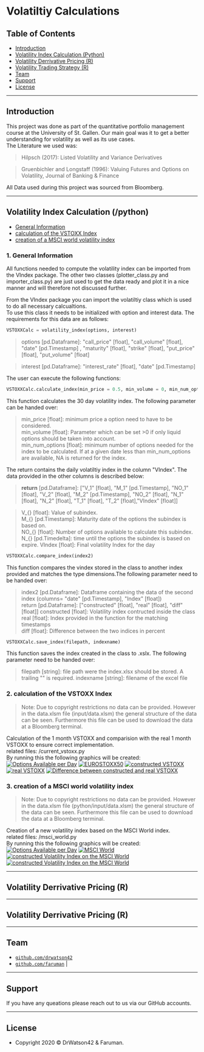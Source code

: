 # Volatiltiy Calculations

## Table of Contents

- [Introduction](#Introduction)
- [Volatility Index Calculation (Python)](#volatilityindex)
- [Volatility Derrivative Pricing (R)](#volatilityderrivatives)
- [Volatility Trading Strategy (R)](#volatilitytrading)
- [Team](#team)
- [Support](#support)
- [License](#license)


---

## Introduction
This project was done as part of the quantitative portfolio management course at the University of St. Gallen. Our main goal was it to get a better understanding for volatility as well as its use cases.<br>
The Literature we used was:<br>
>Hilpsch (2017): Listed Volatility and Variance Derivatives

>Gruenbichler and Longstaff (1996): Valuing Futures and Options on Volatility, Journal of Banking & Finance

All Data used during this project was sourced from Bloomberg.

---

## <a name="volatilityindex"></a> Volatility Index Calculation (/python)

- [General Information](#pythongeneral)
- [calculation of the VSTOXX Index](#pythonvstoxx)
- [creation of a MSCI world volatility index](#pythonmsci)

### <a name="pythongeneral"></a> 1. General Information
All functions needed to compute the volatility index can be imported from the VIndex package. The other two classes (plotter_class.py and importer_class.py) are just used to get the data ready and plot it in a nice manner and will therefore not discussed further.<br>

From the VIndex package you can import the volatiltiy class which is used to do all necessary calcualtions. <br>
To use this class it needs to be initialized with option and interest data. The requirements for this data are as follows:<br>

```python
VSTOXXCalc = volatility_index(options, interest)
```
>options [pd.Dataframe]: "call_price" [float], "call_volume" [float], "date" [pd.Timestamp] , "maturity" [float], "strike" [float], "put_price" [float], "put_volume" [float]<br>

>interest [pd.Dataframe]: "interest_rate" [float], "date" [pd.Timestamp]<br>

The user can execute the following functions:

```python
VSTOXXCalc.calculate_index(min_price = 0.5, min_volume = 0, min_num_options = 6, return_data = False)
```
This function calculates the 30 day volatility index. The following parameter can be handed over:<br>
>min_price [float]: minimum price a option need to have to be considered.<br>
>min_volume [float]: Parameter which can be set >0 if only liquid options should be taken into account.<br>
>min_num_options [float]: minimum number of options needed for the index to be calculated. If at a given date less than min_num_options are available, NA is returned for the index.<br>

The return contains the daily volatiltiy index in the column "VIndex". The data provided in the other columns is described below:<br>
><b>return</b> [pd.Dataframe]: ["V_1" [float], "M_1" [pd.Timestamp], "NO_1" [float], "V_2" [float], "M_2" [pd.Timestamp], "NO_2" [float], "N_1" [float], "N_2" [float], "T_1" [float], "T_2" [float],"VIndex" [float]]<br>

>V_{} [float]: Value of subindex.<br>
>M_{} [pd.Timestamp]: Maturity date of the options the subindex is based on.<br>
>NO_{} [float]: Number of options available to calculate this subindex.<br>
>N_{} [pd.Timedelta]: time until the options the subindex is based on expire.
>VIndex [float]: Final volatility Index for the day

```python
VSTOXXCalc.compare_index(index2)
```
This function compares the vindex stored in the class to another index provided and matches the type dimensions.The following parameter need to be handed over:<br>
>index2 [pd.Dataframe]: Dataframe containing the data of the second index (columns= "date" [pd.Timestamp], "Index" [float])<br>
>return [pd.Dataframe]: ["constructed" [float], "real" [float], "diff" [float]]
>constructed [float]:  Volatility index contructed inside the class<br>
>real [float]: Index provided in the function for the matching timestamps<br>
>diff [float]: Difference between the two indices in percent<br>

```python
VSTOXXCalc.save_index(filepath, indexname)
```
This function saves the index created in the class to .xslx. The following parameter need to be handed over:<br>
>filepath [string]: file path were the index.xlsx should be stored. A trailing "\" is required.
>indexname [string]: filename of the excel file

### <a name="pythonvstoxx"></a> 2. calculation of the VSTOXX Index
> Note: Due to copyright restrictions no data can be provided. However in the data.xlsm file (input/data.xlsm) the general structure of the data can be seen. Furthermore this file can be used to download the data at a Bloomberg terminal.

Calculation of the 1 month VSTOXX and comparision with the real 1 month VSTOXX to ensure correct implementation.<br>
related files: /current_vstoxx.py<br>
By running this the following graphics will be created:
[![Options Available per Day](/python/output/VSTOXX_avail_options.png)]()
[![EUROSTOXX50](/python/output/EUROSTOXX50_lastmonths.png)]()
[![constructed VSTOXX](/python/output/const_VSTOXX.png)]()
[![real VSTOXX](/python/output/real_VSTOXX.png)]()
[![Difference between constructed and real VSTOXX](/python/output/VSTOXX_difference_real_const.png)]()

### <a name="pythonmsci"></a> 3. creation of a MSCI world volatility index
> Note: Due to copyright restrictions no data can be provided. However in the data.xlsm file (python/input/data.xlsm) the general structure of the data can be seen. Furthermore this file can be used to download the data at a Bloomberg terminal.

Creation of a new volatility index based on the MSCI World index.<br>
related files: /msci_world.py<br>
By running this the following graphics will be created:
[![Options Available per Day](/python/output/VMSCI_avail_options.png)]()
[![MSCI World](/python/output/MSCIWorld_lastmonths.png)]()
[![constructed Volatility Index on the MSCI World](/python/output/const_VMSCI5.png)]()
[![constructed Volatility Index on the MSCI World](/python/output/const_VMSCI2.png)]()

---

## <a name="volatilityderrivatives"></a> Volatility Derrivative Pricing (R)



---

## <a name="volatilitytrading"></a> Volatility Derrivative Pricing (R)



---

## Team
- <a href="http://github.com/drwatson42" target="_blank">`github.com/drwatson42`</a>
- <a href="http://github.com/faruman" target="_blank">`github.com/faruman`</a> |

---

## Support

If you have any queations please reach out to us via our GitHub accounts.

---

## License
- Copyright 2020 © DrWatson42 & Faruman</a>.